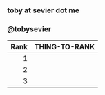 

>
### toby at sevier dot me
### @tobysevier

| Rank | THING-TO-RANK |
|-----:|---------------|
|     1|               |
|     2|               |
|     3|               |
